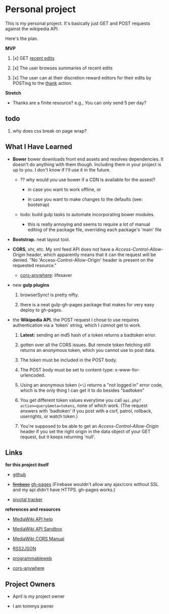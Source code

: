 # Personal project

This is my personal project. It's basically just GET and POST requests against the wikipedia API.

Here's the plan.

__MVP__

1. [x] GET [recent edits](https://en.wikipedia.org/w/api.php?action=help&modules=feedrecentchanges)

2. [x] The user browses summaries of recent edits

3. [x] The user can at their discretion reward editors for their edits by POSTing to the [thank](https://en.wikipedia.org/w/api.php?action=help&modules=thank) action.

__Stretch__

* Thanks are a finite resource? e.g., You can only send 5 per day?

## todo

1. why does css break on page wrap?

## What I Have Learned

* __Bower__ bower downloads front end assets and resolves dependencies. It doesn't do anything with them though. Including them in your project is up to you. I don't know if I'll use it in the future.

  * ?? why would you use bower if a CDN is available for the assest?

    * in case you want to work offline, or

    * in case you want to make changes to the defaults (see: bootstrap)

  * todo: build gulp tasks to automate incorporating bower modules.

    * this is really annoying and seems to require a lot of manual editing of the package file, overriding each package's 'main' file

* __Bootstrap.__ neat layout tool.

* __CORS__, xhr, etc. My xml feed API does not have a _Access-Control-Allow-Origin_ header, which apparently means that it can the request will be denied. "No 'Access-Control-Allow-Origin' header is present on the requested resource."

  * [cors-anywhere](https://cors-anywhere.herokuapp.com/): lifesaver

* new __gulp plugins__

  1. browserSync! is pretty nifty.

  2. there is a neat gulp-gh-pages package that makes for very easy deploy to gh-pages.

* the __Wikipedia API.__ the POST request I chose to use requires authentication via a 'token' string, which I _cannot_ get to work.

  1. __Latest:__ sending an md5 hash of a token returns a badtoken error.

  1. gotten over all the CORS issues. But remote token fetching still returns an anonymous token, which you cannot use to post data.

  2. The token must be included in the POST body.

  3. The POST body must be set to content-type: x-www-for-urlencoded.

  1. Using an anonymous token (`+\`) returns a "not logged in" error code, which is the only thing I can get it to do besides "badtoken"

  2. You get different token values everytime you call `api.php?action=query&meta=tokens`, none of which work. (The request answers with 'badtoken' if you post with a csrf, patrol, rollback, userrights, or watch token.)

  3. You're supposed to be able to get an _Access-Control-Allow-Origin_ header if you set the right origin in the data object of your GET request, but it keeps returning 'null'.

## Links

  __for this project itself__

  * [github](https://github.com/chrisman/g18-chrisbrown-project1)

  * ~~[firebase](https://g18-chrisbrown.firebaseapp.com)~~ [gh-pages](http://chrisman.github.io/g18-chrisbrown-project1/) (Firebase wouldn't allow any ajax/cors without SSL and my api didn't have HTTPS. gh-pages works.)

  * [pivotal tracker](https://www.pivotaltracker.com/projects/1498456)

  __references and resources__

  * [MediaWiki API help](https://en.wikipedia.org/w/api.php)

  * [MediaWiki API Sandbox](https://en.wikipedia.org/wiki/Special:ApiSandbox#action=query&meta=tokens&format=json)

  * [MediaWiki CORS Manual](https://www.mediawiki.org/wiki/Manual:CORS)

  * [RSS2JSON](http://rss2json.com/)

  * [programmableweb](http://www.programmableweb.com/api/wikipedia)

  * [cors-anywhere](https://cors-anywhere.herokuapp.com/)

## Project Owners

* April is my project owner

* I am tommys pwner
